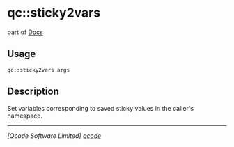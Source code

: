 qc::sticky2vars
===============

part of [Docs](.)

Usage
-----
`qc::sticky2vars args`

Description
-----------
Set variables corresponding to saved sticky values in the caller's namespace.

----------------------------------
*[Qcode Software Limited] [qcode]*

[qcode]: www.qcode.co.uk "Qcode Software"